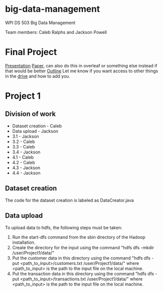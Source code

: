 # big-data-management
WPI DS 503 Big Data Management

Team members: Caleb Ralphs and Jackson Powell

# Final Project
[Presentation](https://docs.google.com/presentation/d/1qz7GlayDgaJBpOZFAaCfGK858vEbPW6C7eO866k40kw/edit?usp=sharing) 
[Paper](https://docs.google.com/document/d/1vigP7jlxrpCSu3ADKbJaTJlrNLefXP8C0SIwiTMrMb0/edit?usp=sharing), can also do this in overleaf or something else instead if that would be better
[Outline](https://docs.google.com/document/d/1gh4-yBkiSWmnHB__ZdmGeDF7NMSrPK1gdvJ_YZwRUmc/edit?usp=sharing)
Let me know if you want access to other things in the [drive](https://drive.google.com/drive/folders/1skuhBvxhfQCyphL1EggmJORauooZ0tLF?usp=sharing) and how to add you.


# Project 1
## Division of work
* Dataset creation - Caleb
* Data upload - Jackson
* 3.1 - Jackson
* 3.2 - Caleb
* 3.3 - Caleb
* 3.4 - Jackson
* 4.1 - Caleb
* 4.2 - Caleb
* 4.3 - Jackson
* 4.4 - Jackson

## Dataset creation
The code for the dataset creation is labeled as DataCreator.java

## Data upload
To upload data to hdfs, the following steps must be taken:
1. Run the start-dfs command from the sbin directory of the Hadoop installation.
1. Create the directory for the input using the command "hdfs dfs -mkdir /user/Project1/data/"
1. Put the customer data in this directory using the command "hdfs dfs -put <path_to_input>/customers.txt /user/Project1/data/" where <path_to_input> is the path to the input file on the local machine.
1. Put the transaction data in this directory using the command "hdfs dfs -put <path_to_input>/transactions.txt /user/Project1/data/" where <path_to_input> is the path to the input file on the local machine.
